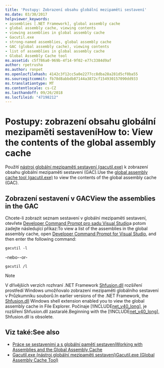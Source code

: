 ```yaml
---
title: 'Postupy: Zobrazení obsahu globální mezipaměti sestavení'
ms.date: 03/30/2017
helpviewer_keywords:
- assemblies [.NET Framework], global assembly cache
- global assembly cache, viewing contents
- viewing assemblies in global assembly cache
- Gacutil.exe
- strong-named assemblies, global assembly cache
- GAC (global assembly cache), viewing contents
- list of assemblies in global assembly cache
- Global Assembly Cache tool
ms.assetid: c5f786a0-969b-4f14-9f02-e77c3384d9af
author: rpetrusha
ms.author: ronpet
ms.openlocfilehash: 4142c3f12cc5a0e2277cc8dba28a281d5cf0ba55
ms.sourcegitcommit: fb78d8abbdb87144a3872cf154930157090dd933
ms.translationtype: MT
ms.contentlocale: cs-CZ
ms.lasthandoff: 09/26/2018
ms.locfileid: "47198212"
---
```

# <a name="how-to-view-the-contents-of-the-global-assembly-cache"></a><span data-ttu-id="a075b-102">Postupy: zobrazení obsahu globální mezipaměti sestavení</span><span class="sxs-lookup"><span data-stu-id="a075b-102">How to: View the contents of the global assembly cache</span></span>

<span data-ttu-id="a075b-103">Použití [nástroj globální mezipaměti sestavení (gacutil.exe)](../tools/gacutil-exe-gac-tool.md) k zobrazení obsahu globální mezipaměti sestavení (GAC).</span><span class="sxs-lookup"><span data-stu-id="a075b-103">Use the [global assembly cache tool (gacutil.exe)](../tools/gacutil-exe-gac-tool.md) to view the contents of the global assembly cache (GAC).</span></span>

## <a name="view-the-assemblies-in-the-gac"></a><span data-ttu-id="a075b-104">Zobrazení sestavení v GAC</span><span class="sxs-lookup"><span data-stu-id="a075b-104">View the assemblies in the GAC</span></span>

<span data-ttu-id="a075b-105">Chcete-li zobrazit seznam sestavení v globální mezipaměti sestavení, otevřete [Developer Command Prompt pro sadu Visual Studio](../tools/developer-command-prompt-for-vs.md)a potom zadejte následující příkaz:</span><span class="sxs-lookup"><span data-stu-id="a075b-105">To view a list of the assemblies in the global assembly cache, open [Developer Command Prompt for Visual Studio](../tools/developer-command-prompt-for-vs.md), and then enter the following command:</span></span>

```shell
gacutil -l
```

<span data-ttu-id="a075b-106">-nebo-</span><span class="sxs-lookup"><span data-stu-id="a075b-106">-or-</span></span>

```shell
gacutil /l
```

> [!NOTE]
> <span data-ttu-id="a075b-107">V dřívějších verzích rozhraní .NET Framework [Shfusion.dll](/previous-versions/dotnet/netframework-4.0/34149zk3(v=vs.100)) rozšíření prostředí Windows umožňovalo zobrazení mezipaměti globálního sestavení v Průzkumníku souborů.</span><span class="sxs-lookup"><span data-stu-id="a075b-107">In earlier versions of the .NET Framework, the [Shfusion.dll](/previous-versions/dotnet/netframework-4.0/34149zk3(v=vs.100)) Windows shell extension enabled you to view the global assembly cache in File Explorer.</span></span> <span data-ttu-id="a075b-108">Počínaje [!INCLUDE[net_v40_long](../../../includes/net-v40-long-md.md)], je rozšíření Shfusion.dll zastaralé.</span><span class="sxs-lookup"><span data-stu-id="a075b-108">Beginning with the [!INCLUDE[net_v40_long](../../../includes/net-v40-long-md.md)], Shfusion.dll is obsolete.</span></span>

## <a name="see-also"></a><span data-ttu-id="a075b-109">Viz také:</span><span class="sxs-lookup"><span data-stu-id="a075b-109">See also</span></span>

- [<span data-ttu-id="a075b-110">Práce se sestaveními a s globální pamětí sestavení</span><span class="sxs-lookup"><span data-stu-id="a075b-110">Working with Assemblies and the Global Assembly Cache</span></span>](working-with-assemblies-and-the-gac.md)
- [<span data-ttu-id="a075b-111">Gacutil.exe (nástroj globální mezipaměti sestavení)</span><span class="sxs-lookup"><span data-stu-id="a075b-111">Gacutil.exe (Global Assembly Cache Tool)</span></span>](../tools/gacutil-exe-gac-tool.md)